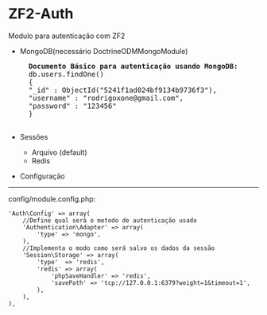 ZF2-Auth
=============

Modulo para autenticação com ZF2
- MongoDB(necessário DoctrineODMMongoModule)

    <pre>
    <b>Documento Básico para autenticação usando MongoDB:</b>
    db.users.findOne()
    {
	"_id" : ObjectId("5241f1ad024bf9134b9736f3"),
	"username" : "rodrigoxone@gmail.com",
	"password" : "123456"
    }   
    </pre>

- Sessões
  - Arquivo (default)
  - Redis
    
- Configuração
--------------

config/module.config.php:

    'Auth\Config' => array(
        //Define qual será o metodo de autenticação usado
        'Authentication\Adapter' => array(
            'type' => 'mongo',
        ),
        //Implementa o modo como será salvo os dados da sessão
        'Session\Storage' => array(
            'type'  => 'redis',
            'redis' => array(
                'phpSaveHandler' => 'redis',
                'savePath' => 'tcp://127.0.0.1:6379?weight=1&timeout=1',  
            ),
        ),
    ),
  

